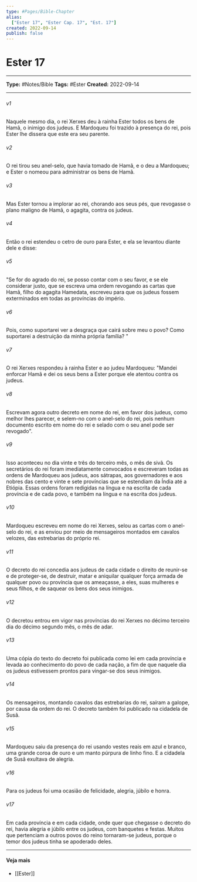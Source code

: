 ```yaml
---
type: #Pages/Bible-Chapter
alias:
  ["Ester 17", "Ester Cap. 17", "Est. 17"]
created: 2022-09-14
publish: false
---
```


# Ester 17

---

**Type:** #Notes/Bible
**Tags:** #Ester
**Created:** 2022-09-14

---

###### v1
Naquele mesmo dia, o rei Xerxes deu à rainha Ester todos os bens de Hamã, o inimigo dos judeus. E Mardoqueu foi trazido à presença do rei, pois Ester lhe dissera que este era seu parente.
###### v2
O rei tirou seu anel-selo, que havia tomado de Hamã, e o deu a Mardoqueu; e Ester o nomeou para administrar os bens de Hamã.
###### v3
Mas Ester tornou a implorar ao rei, chorando aos seus pés, que revogasse o plano maligno de Hamã, o agagita, contra os judeus.
###### v4
Então o rei estendeu o cetro de ouro para Ester, e ela se levantou diante dele e disse:
###### v5
"Se for do agrado do rei, se posso contar com o seu favor, e se ele considerar justo, que se escreva uma ordem revogando as cartas que Hamã, filho do agagita Hamedata, escreveu para que os judeus fossem exterminados em todas as províncias do império.
###### v6
Pois, como suportarei ver a desgraça que cairá sobre meu o povo? Como suportarei a destruição da minha própria família? "
###### v7
O rei Xerxes respondeu à rainha Ester e ao judeu Mardoqueu: "Mandei enforcar Hamã e dei os seus bens a Ester porque ele atentou contra os judeus.
###### v8
Escrevam agora outro decreto em nome do rei, em favor dos judeus, como melhor lhes parecer, e selem-no com o anel-selo do rei, pois nenhum documento escrito em nome do rei e selado com o seu anel pode ser revogado".
###### v9
Isso aconteceu no dia vinte e três do terceiro mês, o mês de sivã. Os secretários do rei foram imediatamente convocados e escreveram todas as ordens de Mardoqueu aos judeus, aos sátrapas, aos governadores e aos nobres das cento e vinte e sete províncias que se estendiam da Índia até a Etiópia. Essas ordens foram redigidas na língua e na escrita de cada província e de cada povo, e também na língua e na escrita dos judeus.
###### v10
Mardoqueu escreveu em nome do rei Xerxes, selou as cartas com o anel-selo do rei, e as enviou por meio de mensageiros montados em cavalos velozes, das estrebarias do próprio rei.
###### v11
O decreto do rei concedia aos judeus de cada cidade o direito de reunir-se e de proteger-se, de destruir, matar e aniquilar qualquer força armada de qualquer povo ou província que os ameaçasse, a eles, suas mulheres e seus filhos, e de saquear os bens dos seus inimigos.
###### v12
O decretou entrou em vigor nas províncias do rei Xerxes no décimo terceiro dia do décimo segundo mês, o mês de adar.
###### v13
Uma cópia do texto do decreto foi publicada como lei em cada província e levada ao conhecimento do povo de cada nação, a fim de que naquele dia os judeus estivessem prontos para vingar-se dos seus inimigos.
###### v14
Os mensageiros, montando cavalos das estrebarias do rei, saíram a galope, por causa da ordem do rei. O decreto também foi publicado na cidadela de Susã.
###### v15
Mardoqueu saiu da presença do rei usando vestes reais em azul e branco, uma grande coroa de ouro e um manto púrpura de linho fino. E a cidadela de Susã exultava de alegria.
###### v16
Para os judeus foi uma ocasião de felicidade, alegria, júbilo e honra.
###### v17
Em cada província e em cada cidade, onde quer que chegasse o decreto do rei, havia alegria e júbilo entre os judeus, com banquetes e festas. Muitos que pertenciam a outros povos do reino tornaram-se judeus, porque o temor dos judeus tinha se apoderado deles.


---

#### Veja mais

- [[Ester]]
